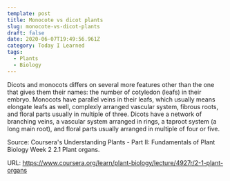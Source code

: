 ```yaml
---
template: post
title: Monocote vs dicot plants
slug: monocote-vs-dicot-plants
draft: false
date: 2020-06-07T19:49:56.961Z
category: Today I Learned
tags:
  - Plants
  - Biology
---
```


Dicots and monocots differs on several more features other than the one that gives them their names: the number of cotyledon (leafs) in their embryo. Monocots have parallel veins in their leafs, which usually means elongate leafs as well, complexly arranged vascular system, fibrous roots, and floral parts usually in multiple of three. Dicots have a network of branching veins, a vascular system arranged in rings, a taproot system (a long main root), and floral parts usually arranged in multiple of four or five.

Source: Coursera's Understanding Plants - Part II: Fundamentals of Plant Biology Week 2
2.1 Plant organs.

URL: <https://www.coursera.org/learn/plant-biology/lecture/4927r/2-1-plant-organs>
